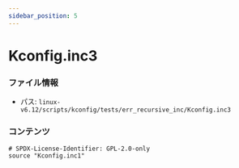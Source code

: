```yaml
---
sidebar_position: 5
---
```

# Kconfig.inc3

### ファイル情報

- パス: `linux-v6.12/scripts/kconfig/tests/err_recursive_inc/Kconfig.inc3`

### コンテンツ

```inc3
# SPDX-License-Identifier: GPL-2.0-only
source "Kconfig.inc1"

```
